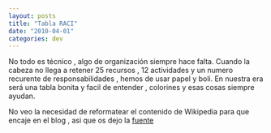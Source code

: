 ```yaml
---
layout: posts
title: "Tabla RACI"
date: "2010-04-01"
categories: dev
---
```


No todo es técnico , algo de organización siempre hace falta. Cuando la cabeza no llega a retener 25 recursos , 12 actividades y un numero recurente de responsabilidades , hemos de usar papel y boli. En nuestra era será una tabla bonita y facil de entender , colorines y esas cosas siempre ayudan.

No veo la necesidad de reformatear el contenido de Wikipedia para que encaje en el blog , asi que os dejo la [fuente](https://es.wikipedia.org/wiki/Matriz_de_Asignaci%C3%B3n_de_Responsabilidades)

